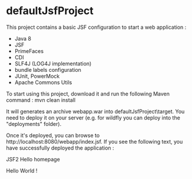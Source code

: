 # defaultJsfProject
This project contains a basic JSF configuration to start a web application :
  - Java 8
  - JSF
  - PrimeFaces
  - CDI
  - SLF4J (LOG4J implementation)
  - bundle labels configuration
  - JUnit, PowerMock
  - Apache Commons Utils

To start using this project, download it and run the following Maven command :
      mvn clean install
      
It will generates an archive webapp.war into defaultJsfProject\target\. 
You need to deploy it on your server (e.g. for wildfly you can deploy into the "deployments" folder).

Once it's deployed, you can browse to http://localhost:8080/webapp/index.jsf. 
If you see the following text, you have successfully deployed the application :

JSF2 Hello homepage

Hello World !
